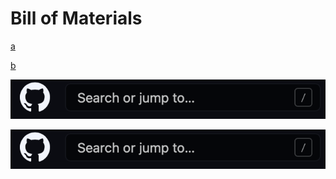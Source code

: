 # Bill of Materials


[a](2021/05/19)

[b](/2021/05/19)

![](2021/05/19/images/ss.png)

![](/2021/05/19/images/ss.png)
